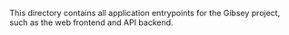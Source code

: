 This directory contains all application entrypoints for the Gibsey project, such as the web frontend and API backend.

